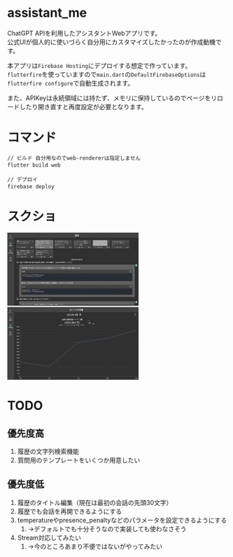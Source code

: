 # assistant_me
ChatGPT APIを利用したアシスタントWebアプリです。  
公式UIが個人的に使いづらく自分用にカスタマイズしたかったのが作成動機です。  

本アプリは`Firebase Hosting`にデプロイする想定で作っています。  
`flutterfire`を使っていますので`main.dart`の`DefaultFirebaseOptions`は`flutterfire configure`で自動生成されます。  

また、APIKeyは永続領域には持たず、メモリに保持しているのでページをリロードしたり開き直すと再度設定が必要となります。  

# コマンド
```
// ビルド 自分用なのでweb-rendererは指定しません
flutter build web

// デプロイ
firebase deploy
```

# スクショ
<img src="./images/02_history.png" width=300>
<img src="./images/03_graph.png" width=300>

# TODO
## 優先度高
1. 履歴の文字列検索機能
2. 質問用のテンプレートをいくつか用意したい

## 優先度低
1. 履歴のタイトル編集（現在は最初の会話の先頭30文字）
2. 履歴でも会話を再開できるようにする
3. temperatureやpresence_penaltyなどのパラメータを設定できるようにする
   1. →デフォルトでも十分そうなので実装しても使わなさそう
4. Stream対応してみたい
   1. →今のところあまり不便ではないがやってみたい
